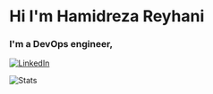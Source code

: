 






# Hi I'm Hamidreza Reyhani 

### I'm a DevOps engineer,
[![LinkedIn](https://img.shields.io/badge/linkedin-%230077B5.svg?style=for-the-badge&logo=linkedin&logoColor=white)](https://www.linkedin.com/in/hamidreza-reyhani)










![Stats](https://github-readme-stats.vercel.app/api?username=HamidrezaReyhani&include_all_commits=true&theme=merko)


